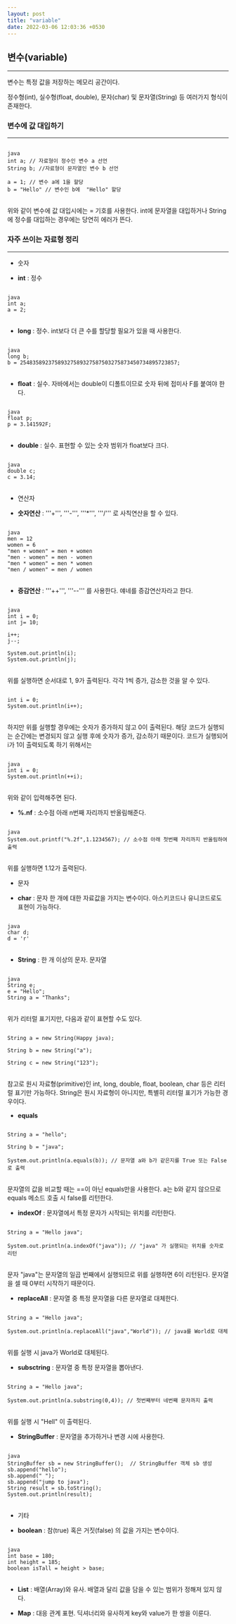```yaml
---
layout: post
title: "variable"
date: 2022-03-06 12:03:36 +0530
---
```


## 변수(variable)
***

변수는 특정 값을 저장하는 메모리 공간이다.

정수형(int), 실수형(float, double), 문자(char) 및 문자열(String) 등 여러가지 형식이 존재한다.


### 변수에 값 대입하기
***

<pre>
<code>
java
int a; // 자료형이 정수인 변수 a 선언
String b; //자료형이 문자열인 변수 b 선언

a = 1; // 변수 a에 1을 할당
b = "Hello" // 변수인 b에  "Hello" 할당
</code>
</pre>

위와 같이 변수에 값 대입시에는 = 기호를 사용한다.
int에 문자열을 대입하거나 String에 정수를 대입하는 경우에는 당연히 에러가 뜬다.

### 자주 쓰이는 자료형 정리
***

* 숫자

- **int** : 정수

<pre>
<code>
java
int a;
a = 2;
</code>
</pre>

- **long** : 정수. int보다 더 큰 수를 할당할 필요가 있을 때 사용한다.

<pre>
<code>
java
long b;
b = 25483589237589327589327587503275873450734895723857;
</code>
</pre>

- **float** : 실수. 자바에서는 double이 디폴트이므로 숫자 뒤에 접미사 F를 붙여야 한다.

<pre>
<code>
java
float p;
p = 3.141592F;
</code>
</pre>

- **double** : 실수. 표현할 수 있는 숫자 범위가 float보다 크다.

<pre>
<code>
java
double c;
c = 3.14;
</code>
</pre>

* 연산자

- **숫자연산** : '''+''', '''-''', '''*''', '''/''' 로 사칙연산을 할 수 있다.

<pre>
<code>
java
men = 12
women = 6
"men + women" = men + women
"men - women" = men - women
"men * women" = men * women
"men / women" = men / women
</code>
</pre>

- **증감연산** : '''++''', '''--''' 를 사용한다. 얘네를 증감연산자라고 한다.

<pre>
<code>
java
int i = 0;
int j= 10;

i++; 
j--;

System.out.println(i);
System.out.println(j);
</code>
</pre>

위를 실행하면 순서대로 1, 9가 출력된다. 각각 1씩 증가, 감소한 것을 알 수 있다.

<pre>
<code>
int i = 0;
System.out.println(i++);
</code>
</pre>

하지만 위를 실행할 경우에는 숫자가 증가하지 않고 0이 출력된다. 해당 코드가 실행되는 순간에는 변경되지 않고 실행 후에 숫자가 증가, 감소하기 때문이다. 코드가 실행되어 i가 1이 출력되도록 하기 위해서는 

<pre>
<code>
java
int i = 0;
System.out.println(++i);
</code>
</pre>

위와 같이 입력해주면 된다.

- **%.nf** : 소수점 아래 n번째 자리까지 반올림해준다. 

<pre>
<code>
java
System.out.printf("%.2f",1.1234567); // 소수점 아래 첫번째 자리까지 반올림하여 출력
</code>
</pre>

위를 실행하면 1.12가 출력된다.

* 문자

- **char** : 문자 한 개에 대한 자료값을 가지는 변수이다. 아스키코드나 유니코드로도 표현이 가능하다.

<pre>
<code>
java
char d;
d = 'r'
</code>
</pre>

- **String** : 한 개 이상의 문자. 문자열

<pre>
<code>
java
String e;
e = "Hello";
String a = "Thanks";
</code>
</pre>

위가 리터럴 표기지만, 다음과 같이 표현할 수도 있다.

<pre>
<code>
String a = new String(Happy java);

String b = new String("a");

String c = new String("123");
</code>
</pre>

참고로 원시 자료형(primitive)인 int, long, double, float, boolean, char 등은 리터럴 표기만 가능하다. String은 원시 자료형이 아니지만, 특별히 리터럴 표기가 가능한 경우이다.

- **equals**

<pre>
<code>
String a = "hello";

String b = "java";

System.out.println(a.equals(b)); // 문자열 a와 b가 같은지를 True 또는 False로 출력
</code>
</pre>

문자열의 값을 비교할 때는 ==이 아닌 equals만을 사용한다. a는 b와 같지 않으므로 equals 메소드 호출 시 false를 리턴한다.

- **indexOf** : 문자열에서 특정 문자가 시작되는 위치를 리턴한다.

<pre>
<code>
String a = "Hello java";

System.out.println(a.indexOf("java")); // "java" 가 실행되는 위치를 숫자로 리턴
</code>
</pre>

문자 "java"는 문자열의 일곱 번째에서 실행되므로 위를 실행하면 6이 리턴된다. 문자열을 셀 때 0부터 시작하기 때문이다.

- **replaceAll** : 문자열 중 특정 문자열을 다른 문자열로 대체한다.

<pre>
<code>
String a = "Hello java";

System.out.println(a.replaceAll("java","World")); // java를 World로 대체
</code>
</pre>

위를 실행 시 java가 World로 대체된다.

- **subsctring** : 문자열 중 특정 문자열을 뽑아낸다.

<pre>
<code>
String a = "Hello java";

System.out.println(a.substring(0,4)); // 첫번째부터 네번째 문자까지 출력
</code>
</pre>

위를 실행 시 "Hell" 이 출력된다.


- **StringBuffer** : 문자열을 추가하거나 변경 시에 사용한다.

<pre>
<code>
java
StringBuffer sb = new StringBuffer();  // StringBuffer 객체 sb 생성
sb.append("hello");
sb.append(" ");
sb.append("jump to java");
String result = sb.toString();
System.out.println(result);
</code>
</pre>

* 기타

- **boolean** : 참(true) 혹은 거짓(false) 의 값을 가지는 변수이다.

<pre>
<code>
java
int base = 180;
int height = 185;
boolean isTall = height > base;
</code>
</pre>

- **List** : 배열(Array)와 유사. 배열과 달리 값을 담을 수 있는 범위가 정해져 있지 않다.



- **Map** : 대응 관계 표현. 딕셔너리와 유사하게 key와 value가 한 쌍을 이룬다.
